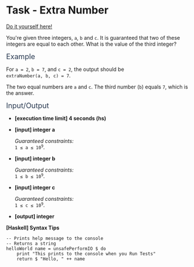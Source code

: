 # Task - Extra Number

[Do it yourself here!](https://app.codesignal.com/arcade/code-arcade/at-the-crossroads/sgDWKCFQHHi5D3Szj)

<p>You're given three integers, <code>a</code>, <code>b</code> and <code>c</code>. It is guaranteed that two of these integers are equal to each other. What is the value of the third integer?</p>
<p><span class="markdown--header" style="color:#2b3b52;font-size:1.4em">Example</span></p>
<p>For <code>a = 2</code>, <code>b = 7</code>, and <code>c = 2</code>, the output should be<br>
<code>extraNumber(a, b, c) = 7</code>.</p>
<p>The two equal numbers are <code>a</code> and <code>c</code>. The third number (<code>b</code>) equals <code>7</code>, which is the answer.</p>
<p><span class="markdown--header" style="color:#2b3b52;font-size:1.4em">Input/Output</span></p>
<ul>
<li>
<p><strong>[execution time limit] 4 seconds (hs)</strong></p>
</li>
<li>
<p><strong>[input] integer a</strong></p>
<p><em>Guaranteed constraints:</em><br>
<code>1 ≤ a ≤ 10<sup>9</sup></code>.</p>
</li>
<li>
<p><strong>[input] integer b</strong></p>
<p><em>Guaranteed constraints:</em><br>
<code>1 ≤ b ≤ 10<sup>9</sup></code>.</p>
</li>
<li>
<p><strong>[input] integer c</strong></p>
<p><em>Guaranteed constraints:</em><br>
<code>1 ≤ c ≤ 10<sup>9</sup></code>.</p>
</li>
<li>
<p><strong>[output] integer</strong></p>
</li>
</ul>
<p><strong>[Haskell] Syntax Tips</strong></p>
<pre><code class="language-haskell"><span class="hljs-comment">-- Prints help message to the console</span>
<span class="hljs-comment">-- Returns a string</span>
<span class="hljs-title">helloWorld</span> name = unsafePerformIO $ <span class="hljs-keyword">do</span>
    print <span class="hljs-string">"This prints to the console when you Run Tests"</span>
    return $ <span class="hljs-string">"Hello, "</span> ++ name

</code></pre>
